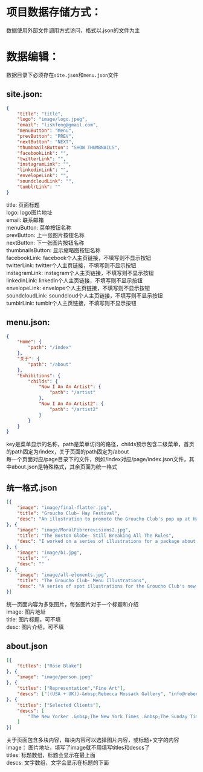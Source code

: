 项目数据存储方式：
===========

数据使用外部文件调用方式访问，格式以.json的文件为主

数据编辑：
===========

数据目录下必须存在`site.json`和`menu.json`文件

site.json:
-----------

```json
{
    "title": "title",
    "logo": "image/logo.jpeg",
    "email": "liskfeng@gmail.com",
    "menuButton": "Menu",
    "prevButton": "PREV",
    "nextButton": "NEXT",
    "thumbnailsButton": "SHOW THUMBNAILS",
    "facebookLink": "",
    "twitterLink": "",
    "instagramLink": "",
    "linkedinLink": "",
    "envelopeLink": "",
    "soundcloudLink": "",
    "tumblrLink": ""
}
```
title: 页面标题<br>
logo: logo图片地址<br>
email: 联系邮箱<br>
menuButton: 菜单按钮名称<br>
prevButton: 上一张图片按钮名称<br>
nextButton: 下一张图片按钮名称<br>
thumbnailsButton: 显示缩略图按钮名称<br>
facebookLink: facebook个人主页链接，不填写则不显示按钮<br>
twitterLink: twitter个人主页链接，不填写则不显示按钮<br>
instagramLink: instagram个人主页链接，不填写则不显示按钮<br>
linkedinLink: linkedin个人主页链接，不填写则不显示按钮<br>
envelopeLink: envelope个人主页链接，不填写则不显示按钮<br>
soundcloudLink: soundcloud个人主页链接，不填写则不显示按钮<br>
tumblrLink: tumblr个人主页链接，不填写则不显示按钮

menu.json:
-----------

```json
{
	"Home": {
		"path": "/index"
	},
	"关于": {
		"path": "/about"
	},
	"Exhibitions": {
		"childs": {
			"Now I An An Artist": {
				"path": "/artist"
			},
			"Now I An An Artist2": {
				"path": "/artist2"
			}
		}
	}
}
```
key是菜单显示的名称，path是菜单访问的路径，childs预示包含二级菜单，首页的path固定为/index，关于页面的path固定为/about<br>
每一个页面对应/page目录下的文件，例如/index对应/page/index.json文件，其中about.json是特殊格式，其余页面为统一格式

统一格式.json
-------------

```json
[{
    "image": "image/final-flatter.jpg",
    "title": "Groucho Club- Hay Festival",
    "desc": "An illustration to promote the Groucho Club's pop up at Hay Festival 2015."
}, {
    "image": "image/MoralFibrerevisions2.jpg",
    "title": "The Boston Globe- Still Breaking All The Rules",
    "desc": "I worked on a series of illustrations for a package about the baby boomer generation getting older."
}, {
    "image": "image/b1.jpg",
    "title": "",
    "desc": ""
}, {
    "image": "image/all-elements.jpg",
    "title": "The Groucho Club- Menu Illustrations",
    "desc": "A series of spot illustrations for the Groucho Club's new menu"
}]
```
统一页面内容为多张图片，每张图片对于一个标题和介绍<br>
image: 图片地址<br>
title: 图片标题，可不填<br>
desc: 图片介绍，可不填

about.json
-----------

```json
[{
    "titles": ["Rose Blake"]
}, {
    "image": "image/person.jpeg"
}, {
    "titles": ["Representation","Fine Art"],
    "descs": ["((USA + UK))-&nbsp;Rebecca Hossack Gallery", "info@rebeccahossack.com &nbsp;+44 0 20 7436 4899"]
}, {
    "titles": ["Selected Clients"],
    "descs": [
        "The New Yorker .&nbsp;The New York Times .&nbsp;The Sunday Times Magazine . The Guardian . &nbsp;Volkswagen . Disney . TFL . Wallpaper* . Soho House Group. The Ned .&nbsp;New Statesman .&nbsp;bbc.co.uk .&nbsp;Google Creative Lab .&nbsp;Stella McCartney Kids .&nbsp;BBC4.&nbsp;The Boston Globe . Stella Magazine . Nationwide . &nbsp;Phillips . Thameslink . Tate .&nbsp;Heals . Cartoon Network . Tatler . &nbsp;V&amp;A Museum of Childhood .&nbsp;The Groucho Club . New York Magazine. &nbsp;FutureBrand .&nbsp;&nbsp;Markus Lupfer . Bon Appetit .&nbsp;Martha Stewart Living . Converse . Drakes .&nbsp;The Telegraph . &nbsp;The Independent on Sunday . Random House . asos.com . &nbsp;Walker Books &nbsp;. Psychologies Magazine . &nbsp;It's Nice That Magazine . INT Works- Unilever . Sekret Firmy . Management Today . Doberman . Nick Lowe- Yep Roc Records . &nbsp; Passion Pictures . Nobrow . Studio Output- Penguin Books . Hornet Inc . Film 4- Somerset House .&nbsp;Zizzi Restaurants . Lux Magazine . Sophie Hulme . Visual Editions .&nbsp;&nbsp;Metropolitan Magazine (Eurostar) ."
    ]
}]
```
关于页面包含多块内容，每块内容可以选择图片内容，或标题+文字的内容<br>
image： 图片地址，填写了image就不用填写titles和descs了<br>
titles: 标题数组，标题会显示在最上面<br>
descs: 文字数组，文字会显示在标题的下面
